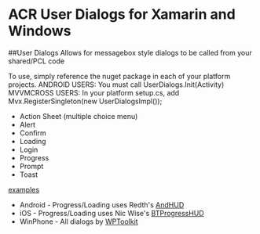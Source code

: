 ﻿ACR User Dialogs for Xamarin and Windows
=========================================

##User Dialogs
Allows for messagebox style dialogs to be called from your shared/PCL code

To use, simply reference the nuget package in each of your platform projects.
ANDROID USERS: You must call UserDialogs.Init(Activity)
MVVMCROSS USERS: In your platform setup.cs, add Mvx.RegisterSingleton<IUserDialogs>(new UserDialogsImpl());

* Action Sheet (multiple choice menu)
* Alert
* Confirm
* Loading
* Login
* Progress
* Prompt
* Toast

[examples](https://github.com/aritchie/acr-xamarin-forms/blob/master/Samples/Samples/ViewModels/UserDialogViewModel.cs)

* Android - Progress/Loading uses Redth's [AndHUD](https://github.com/Redth/AndHUD)
* iOS - Progress/Loading uses Nic Wise's [BTProgressHUD](https://github.com/nicwise/BTProgressHUD)
* WinPhone - All dialogs by [WPToolkit](http://coding4fun.codeplex.com/) 